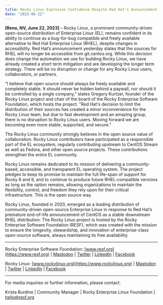 ```yaml
---
title: Rocky Linux Expresses Confidence Despite Red Hat's Announcement
date: "2023-06-22"
---
```


**[Reno, NV, June 22, 2023]** – Rocky Linux, a prominent community-driven open-source distribution of Enterprise Linux (EL), remains confident in its ability to continue as a bug-for-bug compatible and freely available alternative to Red Hat Enterprise Linux (RHEL), despite changes in accessibility. Red Hat’s announcement yesterday states that the sources for RHEL will no longer be accessible from git.centos.org. While this decision does change the automation we use for building Rocky Linux, we have already created a short term mitigation and are developing the longer term strategy. There will be no disruption or change for any Rocky Linux users, collaborators, or partners.

"I believe that open source should always be freely available and completely stable. It should never be hidden behind a paywall, nor should it be controlled by a single company,” states Gregory Kurtzer, founder of the Rocky Linux project and chair of the board of the Rocky Enterprise Software Foundation, which hosts the project. "Red Hat's decision to limit the distribution of their sources has created a minor inconvenience for the Rocky Linux team, but due to fast development and an amazing group, there is no disruption to Rocky Linux users. Moving forward we are becoming even more stable, supported, and secure.”

The Rocky Linux community strongly believes in the open source value of collaboration. Rocky Linux contributors have participated as a responsible part of the EL ecosystem, regularly contributing upstream to CentOS Stream as well as Fedora, and other open source projects. These contributions strengthen the entire EL community.

Rocky Linux remains dedicated to its mission of delivering a community-based, accessible, and transparent EL operating system. The project pledges to keep its promise to maintain the full life-span of support for Rocky 8 and 9, and to continue to produce future RHEL-compatible versions as long as the option remains, allowing organizations to maintain the flexibility, control, and freedom they rely upon for their critical infrastructure. This is the open source way.

Rocky Linux, founded in 2020, emerged as a leading distribution of community-driven open-source Enterprise Linux in response to Red Hat’s premature end-of-life announcement of CentOS as a stable downstream RHEL distribution. The Rocky Linux project is hosted by the Rocky Enterprise Software Foundation (RESF), which was created with the mission to ensure the longevity, stewardship, and innovation of enterprise-class open-source software, always maintaining its free availability.

---

Rocky Enterprise Software Foundation: [www.resf.org](https://www.resf.org) | [Mastodon](https://fosstodon.org/@resf) | [Twitter](https://twitter.com/resforg) | [LinkedIn](https://www.linkedin.com/company/rocky-enterprise-software-foundation/) | [Facebook](https://www.facebook.com/profile.php?id=100090851185887)

Rocky Linux: [www.rockylinux.org](https://www.rockylinux.org) | [Mastodon](https://fosstodon.org/@rockylinux) | [Twitter](https://twitter.com/rocky_linux) | [LinkedIn](https://www.linkedin.com/company/rockylinux/) | [Facebook](https://www.facebook.com/rockylinuxofficial)

---

For media inquiries or further information, please contact:

Krista Burdine | Community Manager | Rocky Enterprise Linux Foundation | [hello@resf.org](mailto:hello@resf.org)
